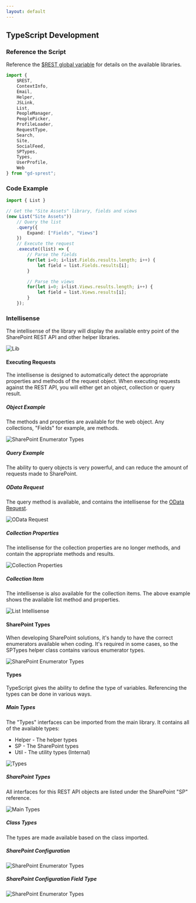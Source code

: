 ```yaml
---
layout: default
---
```

## TypeScript Development
### Reference the Script
Reference the [$REST global variable](/getting-started/global-variable) for details on the available libraries.
```ts
import {
    $REST,
    ContextInfo,
    Email,
    Helper,
    JSLink,
    List,
    PeopleManager,
    PeoplePicker,
    ProfileLoader,
    RequestType,
    Search,
    Site,
    SocialFeed,
    SPTypes,
    Types,
    UserProfile,
    Web
} from "gd-sprest";
```

### Code Example
```ts
import { List }

// Get the "Site Assets" library, fields and views
(new List("Site Assets"))
    // Query the list
    .query({
        Expand: ["Fields", "Views"]
    })
    // Execute the request
    .execute((list) => {
        // Parse the fields
        for(let i=0; i<list.Fields.results.length; i++) {
            let field = list.Fields.results[i];
        }

        // Parse the views
        for(let i=0; i<list.Views.results.length; i++) {
            let field = list.Views.results[i];
        }
    });
```
### Intellisense
The intellisense of the library will display the available entry point of the SharePoint REST API and other helper libraries.

![Lib](/assets/images/intellisense-ts.png)

#### Executing Requests
The intellisense is designed to automatically detect the appropriate properties and methods of the request object. When executing requests against the REST API, you will either get an object, collection or query result.

##### Object Example
The methods and properties are available for the web object. Any collections, "Fields" for example, are methods.

![SharePoint Enumerator Types](/assets/images/intellisense-ts-web.png)

##### Query Example
The ability to query objects is very powerful, and can reduce the amount of requests made to SharePoint.

##### OData Request
The query method is available, and contains the intellisense for the [OData Request](/development/odata).

![OData Request](/assets/images/intellisense-ts-query.png)

##### Collection Properties
The intellisense for the collection properties are no longer methods, and contain the appropriate methods and results.

![Collection Properties](/assets/images/intellisense-ts-query-fields.png)

##### Collection Item
The intellisense is also available for the collection items. The above example shows the available list method and properties.

![List Intellisense](/assets/images/intellisense-ts-query-list.png)

#### SharePoint Types
When developing SharePoint solutions, it's handy to have the correct enumerators available when coding. It's required in some cases, so the SPTypes helper class contains various enumerator types.

![SharePoint Enumerator Types](/assets/images/intellisense-ts-sptypes.png)

#### Types
TypeScript gives the ability to define the type of variables. Referencing the types can be done in various ways.

##### Main Types
The "Types" interfaces can be imported from the main library. It contains all of the available types:
- Helper - The helper types
- SP - The SharePoint types
- Util - The utility types (Internal)

![Types](/assets/images/intellisense-ts-types.png)

##### SharePoint Types
All interfaces for this REST API objects are listed under the SharePoint "SP" reference.

![Main Types](/assets/images/intellisense-ts-types-sp.png)

##### Class Types
The types are made available based on the class imported.

##### SharePoint Configuration
![SharePoint Enumerator Types](/assets/images/intellisense-ts-types-cfg-type.png)

##### SharePoint Configuration Field Type
![SharePoint Enumerator Types](/assets/images/intellisense-ts-types-cfg-field.png)